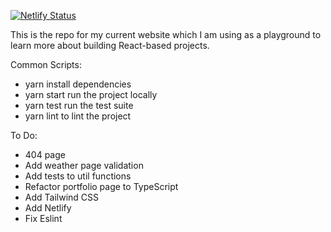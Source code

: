 [![Netlify Status](https://api.netlify.com/api/v1/badges/75cb430a-1092-4a4a-acca-2a47c17355e0/deploy-status)](https://app.netlify.com/sites/pandy-dev/deploys)

This is the repo for my current website which I am using as a playground to learn more about building React-based projects.

Common Scripts:

- yarn install dependencies
- yarn start run the project locally
- yarn test run the test suite
- yarn lint to lint the project

To Do:

- 404 page
- Add weather page validation
- Add tests to util functions
- Refactor portfolio page to TypeScript
- Add Tailwind CSS
- Add Netlify
- Fix Eslint
